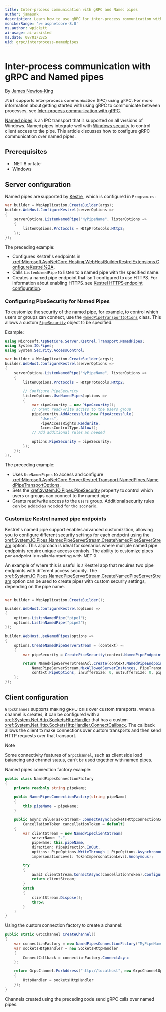 ```yaml
---
title: Inter-process communication with gRPC and Named pipes
author: jamesnk
description: Learn how to use gRPC for inter-process communication with Named pipes.
monikerRange: '>= aspnetcore-8.0'
ms.author: wpickett
ai-usage: ai-assisted
ms.date: 08/01/2025
uid: grpc/interprocess-namedpipes
---
```

# Inter-process communication with gRPC and Named pipes

<!-- UPDATE 9.0 Activate after release and INCLUDE is updated

[!INCLUDE[](~/includes/not-latest-version.md)]

-->

By [James Newton-King](https://twitter.com/jamesnk)

.NET supports inter-process communication (IPC) using gRPC. For more information about getting started with using gRPC to communicate between processes, see [Inter-process communication with gRPC](xref:grpc/interprocess).

[Named pipes](https://wikipedia.org/wiki/Named_pipe) is an IPC transport that is supported on all versions of Windows. Named pipes integrate well with [Windows security](/windows/win32/ipc/named-pipe-security-and-access-rights) to control client access to the pipe. This article discusses how to configure gRPC communication over named pipes.

## Prerequisites

* .NET 8 or later
* Windows

## Server configuration

Named pipes are supported by [Kestrel](xref:fundamentals/servers/kestrel), which is configured in `Program.cs`:

```csharp
var builder = WebApplication.CreateBuilder(args);
builder.WebHost.ConfigureKestrel(serverOptions =>
{
    serverOptions.ListenNamedPipe("MyPipeName", listenOptions =>
    {
        listenOptions.Protocols = HttpProtocols.Http2;
    });
});
```

The preceding example:

* Configures Kestrel's endpoints in <xref:Microsoft.AspNetCore.Hosting.WebHostBuilderKestrelExtensions.ConfigureKestrel%2A>.
* Calls `ListenNamedPipe` to listen to a named pipe with the specified name.
* Creates a named pipe endpoint that isn't configured to use HTTPS. For information about enabling HTTPS, see [Kestrel HTTPS endpoint configuration](xref:fundamentals/servers/kestrel/endpoints#listenoptionsusehttps).

### Configuring PipeSecurity for Named Pipes

To customize the security of the named pipe, for example, to control which users or groups can connect, use the [`NamedPipeTransportOptions`](xref:Microsoft.AspNetCore.Server.Kestrel.Transport.NamedPipes.NamedPipeTransportOptions) class. This allows a custom [`PipeSecurity`](xref:System.IO.Pipes.PipeSecurity) object to be specified.

Example:

```csharp
using Microsoft.AspNetCore.Server.Kestrel.Transport.NamedPipes;
using System.IO.Pipes;
using System.Security.AccessControl;

var builder = WebApplication.CreateBuilder(args);
builder.WebHost.ConfigureKestrel(serverOptions =>
{
    serverOptions.ListenNamedPipe("MyPipeName", listenOptions =>
    {
        listenOptions.Protocols = HttpProtocols.Http2;

        // Configure PipeSecurity
        listenOptions.UseNamedPipes(options =>
        {
            var pipeSecurity = new PipeSecurity();
            // Grant read/write access to the Users group
            pipeSecurity.AddAccessRule(new PipeAccessRule(
                "Users",
                PipeAccessRights.ReadWrite,
                AccessControlType.Allow));
            // Add additional rules as needed

            options.PipeSecurity = pipeSecurity;
        });
    });
});
```

The preceding example:

* Uses `UseNamedPipes` to access and configure <xref:Microsoft.AspNetCore.Server.Kestrel.Transport.NamedPipes.NamedPipeTransportOptions>.
* Sets the <xref:System.IO.Pipes.PipeSecurity> property to control which users or groups can connect to the named pipe.
* Grants read/write access to the `Users` group. Additional security rules can be added as needed for the scenario.

### Customize Kestrel named pipe endpoints
Kestrel's named pipe support enables advanced customization, allowing you to configure different security settings for each endpoint using the <xref:System.IO.Pipes.NamedPipeServerStream.CreateNamedPipeServerStream> option. This approach is ideal for scenarios where multiple named pipe endpoints require unique access controls. The ability to customize pipes per endpoint is available starting with .NET 9.

An example of where this is useful is a Kestrel app that requires two pipe endpoints with different access security. The <xref:System.IO.Pipes.NamedPipeServerStream.CreateNamedPipeServerStream> option can be used to create pipes with custom security settings, depending on the pipe name.

```csharp

var builder = WebApplication.CreateBuilder();

builder.WebHost.ConfigureKestrel(options =>
{
    options.ListenNamedPipe("pipe1");
    options.ListenNamedPipe("pipe2");
});

builder.WebHost.UseNamedPipes(options =>
{
    options.CreateNamedPipeServerStream = (context) =>
    {
        var pipeSecurity = CreatePipeSecurity(context.NamedPipeEndpoint.PipeName);

        return NamedPipeServerStreamAcl.Create(context.NamedPipeEndpoint.PipeName, PipeDirection.InOut,
            NamedPipeServerStream.MaxAllowedServerInstances, PipeTransmissionMode.Byte,
            context.PipeOptions, inBufferSize: 0, outBufferSize: 0, pipeSecurity);
    };
});

```

## Client configuration

`GrpcChannel` supports making gRPC calls over custom transports. When a channel is created, it can be configured with a <xref:System.Net.Http.SocketsHttpHandler> that has a custom <xref:System.Net.Http.SocketsHttpHandler.ConnectCallback>. The callback allows the client to make connections over custom transports and then send HTTP requests over that transport.

> [!NOTE]
> Some connectivity features of `GrpcChannel`, such as client side load balancing and channel status, can't be used together with named pipes.

Named pipes connection factory example:

```csharp
public class NamedPipesConnectionFactory
{
    private readonly string pipeName;

    public NamedPipesConnectionFactory(string pipeName)
    {
        this.pipeName = pipeName;
    }

    public async ValueTask<Stream> ConnectAsync(SocketsHttpConnectionContext _,
        CancellationToken cancellationToken = default)
    {
        var clientStream = new NamedPipeClientStream(
            serverName: ".",
            pipeName: this.pipeName,
            direction: PipeDirection.InOut,
            options: PipeOptions.WriteThrough | PipeOptions.Asynchronous,
            impersonationLevel: TokenImpersonationLevel.Anonymous);

        try
        {
            await clientStream.ConnectAsync(cancellationToken).ConfigureAwait(false);
            return clientStream;
        }
        catch
        {
            clientStream.Dispose();
            throw;
        }
    }
}
```

Using the custom connection factory to create a channel:

```csharp
public static GrpcChannel CreateChannel()
{
    var connectionFactory = new NamedPipesConnectionFactory("MyPipeName");
    var socketsHttpHandler = new SocketsHttpHandler
    {
        ConnectCallback = connectionFactory.ConnectAsync
    };

    return GrpcChannel.ForAddress("http://localhost", new GrpcChannelOptions
    {
        HttpHandler = socketsHttpHandler
    });
}
```

Channels created using the preceding code send gRPC calls over named pipes.
